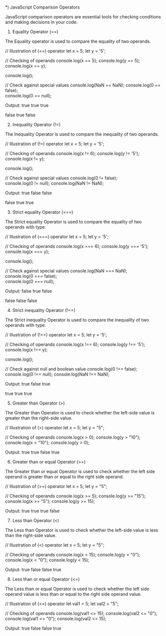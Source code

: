 *) JavaScript Comparison Operators

JavaScript comparison operators are essential tools for checking conditions and making decisions in your code.

1. Equality Operator (==)

The Equality operator is used to compare the equality of two operands.

// Illustration of (==) operator
let x = 5;
let y = '5';

// Checking of operands
console.log(x == 5);
console.log(y == 5);        
console.log(x == y);

console.log();

// Check against special values
console.log(NaN == NaN);
console.log(0 == false);   
console.log(0 == null);

Output:
true
true
true

false
true
false

2. Inequality Operator (!=)

The Inequality Operator is used to compare the inequality of two operands.

// Illustration of (!=) operator
let x = 5;
let y = '5';

// Checking of operands
console.log(x != 6);
console.log(y != '5');        
console.log(x != y);

console.log();

// Check against special values
console.log(0 != false);   
console.log(0 != null);
console.log(NaN != NaN);

Output:
true
false
false

false
true
true

3. Strict equality Operator (===)

The Strict equality Operator is used to compare the equality of two operands with type.

// Illustration of (===) operator
let x = 5;
let y = '5';

// Checking of operands
console.log(x === 6);
console.log(y === '5');        
console.log(x === y);

console.log();

// Check against special values
console.log(NaN === NaN);   
console.log(0 === false);   
console.log(0 === null);

Output:
false
true
false

false
false
false

4. Strict inequality Operator (!==)

The Strict inequality Operator is used to compare the inequality of two operands with type.

// Illustration of (!==) operator
let x = 5;
let y = '5';

// Checking of operands
console.log(x !== 6);
console.log(y !== '5');        
console.log(x !== y);

console.log();

// Check against null and boolean value
console.log(0 !== false);   
console.log(0 !== null);
console.log(NaN !== NaN);

Output:
true
false
true

true
true
true

5. Greater than Operator (>)

The Greater than Operator is used to check whether the left-side value is greater than the right-side value.

// Illustration of (>) operator
let x = 5;
let y = "5";

// Checking of operands
console.log(x > 0);
console.log(y > "10");        
console.log(x > "10");
console.log(y > 0);

Output:
true
true
false
true

6. Greater than or equal Operator (>=)

The Greater than or equal Operator is used to check whether the left side operand is greater than or equal to the right side operand.

// Illustration of (>=) operator
let x = 5;
let y = "5";

// Checking of operands
console.log(x >= 5);
console.log(y >= "15");        
console.log(x >= "5");
console.log(y >= 15);

Output:
true
true
true
false

7. Less than Operator (<)

The Less than Operator is used to check whether the left-side value is less than the right-side value.

// Illustration of (<) operator
let x = 5;
let y = "5";

// Checking of operands
console.log(x < 15);
console.log(y < "0");        
console.log(x < "0");
console.log(y < 15);

Output:
true
false
false
true

8. Less than or equal Operator (<=)

The Less than or equal Operator is used to check whether the left side operand value is less than or equal to the right side operand value.

// Illustration of (<=) operator
let val1 = 5;
let val2 = "5";

// Checking of operands
console.log(val1 <= 15);
console.log(val2 <= "0");        
console.log(val1 <= "0");
console.log(val2 <= 15);

Output:
true
false
false
true